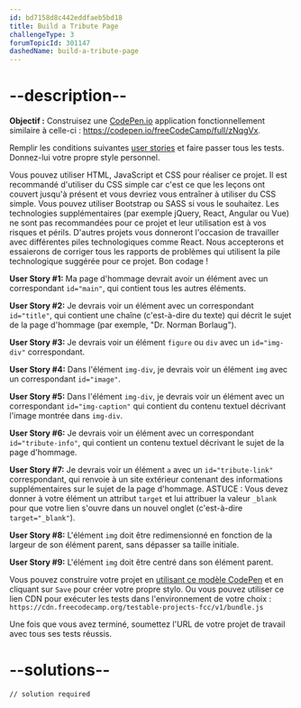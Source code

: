 ```yaml
---
id: bd7158d8c442eddfaeb5bd18
title: Build a Tribute Page
challengeType: 3
forumTopicId: 301147
dashedName: build-a-tribute-page
---
```


# --description--

**Objectif :** Construisez une [CodePen.io](https://codepen.io) application fonctionnellement similaire à celle-ci : <https://codepen.io/freeCodeCamp/full/zNqgVx>.

Remplir les conditions suivantes [user stories](https://en.wikipedia.org/wiki/User_story) et faire passer tous les tests. Donnez-lui votre propre style personnel.

Vous pouvez utiliser HTML, JavaScript et CSS pour réaliser ce projet. Il est recommandé d'utiliser du CSS simple car c'est ce que les leçons ont couvert jusqu'à présent et vous devriez vous entraîner à utiliser du CSS simple. Vous pouvez utiliser Bootstrap ou SASS si vous le souhaitez. Les technologies supplémentaires (par exemple jQuery, React, Angular ou Vue) ne sont pas recommandées pour ce projet et leur utilisation est à vos risques et périls. D'autres projets vous donneront l'occasion de travailler avec différentes piles technologiques comme React. Nous accepterons et essaierons de corriger tous les rapports de problèmes qui utilisent la pile technologique suggérée pour ce projet. Bon codage !

**User Story #1:** Ma page d'hommage devrait avoir un élément avec un correspondant `id="main"`, qui contient tous les autres éléments.

**User Story #2:** Je devrais voir un élément avec un correspondant `id="title"`, qui contient une chaîne (c'est-à-dire du texte) qui décrit le sujet de la page d'hommage (par exemple, "Dr. Norman Borlaug").

**User Story #3:** Je devrais voir un élément `figure` ou `div` avec un `id="img-div"` correspondant.

**User Story #4:** Dans l'élément `img-div`, je devrais voir un élément `img` avec un correspondant `id="image"`.

**User Story #5:** Dans l'élément `img-div`, je devrais voir un élément avec un correspondant `id="img-caption"` qui contient du contenu textuel décrivant l'image montrée dans `img-div`.

**User Story #6:** Je devrais voir un élément avec un correspondant `id="tribute-info"`, qui contient un contenu textuel décrivant le sujet de la page d'hommage.

**User Story #7:** Je devrais voir un élément `a` avec un `id="tribute-link"` correspondant, qui renvoie à un site extérieur contenant des informations supplémentaires sur le sujet de la page d'hommage. ASTUCE : Vous devez donner à votre élément un attribut `target` et lui attribuer la valeur `_blank` pour que votre lien s'ouvre dans un nouvel onglet (c'est-à-dire `target="_blank"`).

**User Story #8:** L'élément `img` doit être redimensionné en fonction de la largeur de son élément parent, sans dépasser sa taille initiale.

**User Story #9:** L'élément `img` doit être centré dans son élément parent.

Vous pouvez construire votre projet en <a href='https://codepen.io/pen?template=MJjpwO' target='_blank' rel='nofollow'>utilisant ce modèle CodePen</a> et en cliquant sur `Save` pour créer votre propre stylo. Ou vous pouvez utiliser ce lien CDN pour exécuter les tests dans l'environnement de votre choix : `https://cdn.freecodecamp.org/testable-projects-fcc/v1/bundle.js`

Une fois que vous avez terminé, soumettez l'URL de votre projet de travail avec tous ses tests réussis.

# --solutions--

```html
// solution required
```
